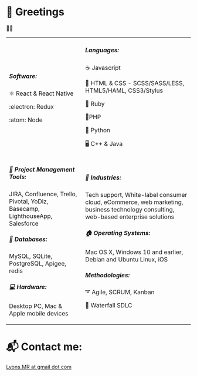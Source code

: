 <!-- https://awes0mem4n.github.io/emojis-github.html -->
# :vulcan_salute: Greetings
:man_technologist: <!-- Mike is an enthusiastic independent developer with experience working domestically and overseas in technical leadership and extensive full stack engineering. He has worked on teams for large global brands like Disney and Apple, and has worked on small teams in startups disrupting at breakneck pace. Versatility and extreme competence are Mike’s modus operandi. Over ten years of full stack web experience and five years focused on front end makes Mike a world class master of the modern web. -->

<table><tr>
  <td>

##### Software:
:atom_symbol: React & React Native

:electron: Redux

:atom: Node

<!--
###### :book: Legacy 
Backbone, Selenium, jQuery, Rails, Wordpress, Git, Vim, bash
-->
</td><td>

##### Languages: 
:coffee: Javascript

:memo: HTML & CSS - SCSS/SASS/LESS, HTML5/HAML, CSS3/Stylus

:gem: Ruby

:elephant:PHP

:snake: Python

:desktop_computer: C++ & Java

</td>
</tr>
<!--</table>-->
<tr>
  <td>

##### :office: Project Management Tools:
JIRA, Confluence, Trello, Pivotal, YoDiz, Basecamp, LighthouseApp, Salesforce

##### :floppy_disk: Databases: 
MySQL, SQLite, PostgreSQL, Apigee, redis

##### :computer: Hardware: 
Desktop PC, Mac & Apple mobile devices

</td><td>

##### :necktie: Industries: 
Tech support, White-label consumer cloud, eCommerce, web marketing, business technology consulting, web-based enterprise solutions

##### :house: Operating Systems: 
Mac OS X, Windows 10 and earlier, Debian and Ubuntu Linux, iOS

##### Methodologies: 
:curly_loop: Agile, SCRUM, Kanban

:book: Waterfall SDLC

  </td>
</tr>
</table>

# :mailbox_with_mail: Contact me: 
[Lyons.MR at gmail dot com](mailto:lyons.mr@gmail.com)
